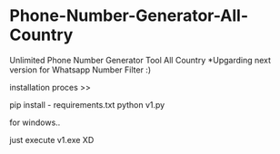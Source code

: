 # Phone-Number-Generator-All-Country
Unlimited Phone Number Generator Tool All Country *Upgarding next version for Whatsapp Number Filter :)

installation proces >>

pip install - requirements.txt
python v1.py


for windows..

just execute v1.exe XD

